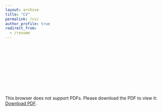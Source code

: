 ```yaml
---
layout: archive
title: "CV"
permalink: /cv/
author_profile: true
redirect_from:
  - /resume
---
```


<object data="http://byungjunkim.github.io/files/김병준_CV.pdf" type="application/pdf" width="700px" height="700px">
    <embed src="http://byungjunkim.github.io/files/김병준_CV.pdf">
        <p>This browser does not support PDFs. Please download the PDF to view it: <a href="http://byungjunkim.github.io/files/김병준_CV.pdf">Download PDF</a>.</p>
    </embed>
</object>
